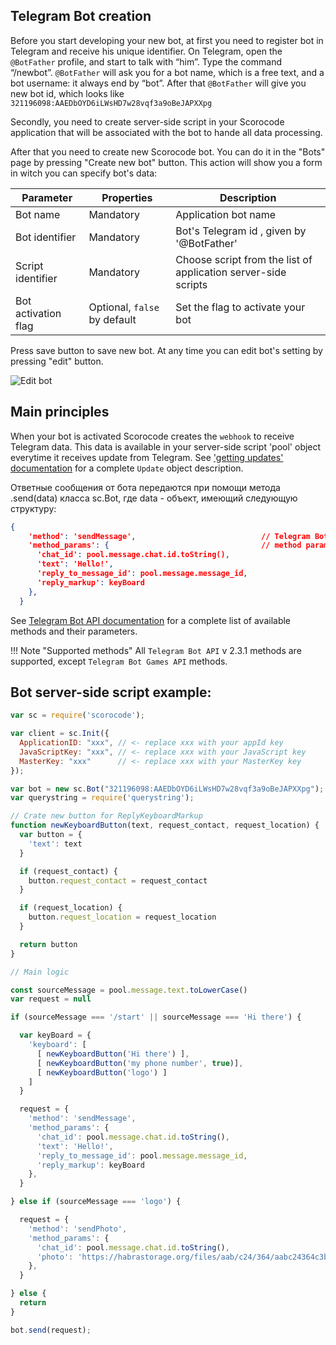 ## Telegram Bot creation

Before you start developing your new bot, at first you need to register bot in Telegram and receive his unique identifier. On Telegram, open the `@BotFather` profile, and start to talk with “him”. Type the command “/newbot”. `@BotFather` will ask you for a bot name, which is a free text, and a bot username: it always end by “bot”. After that `@BotFather` will give you new bot id, which looks like `321196098:AAEDbOYD6iLWsHD7w28vqf3a9oBeJAPXXpg`

Secondly, you need to create server-side script in your Scorocode application that will be associated with the bot to hande all data processing.

After that you need to create new Scorocode bot. You can do it in the "Bots" page by pressing "Create new bot" button. This action will show you a form in witch you can specify bot's data:

| Parameter      | Properties | Description |
| ------------- | -------- | -------- |
| Bot name | Mandatory | Application bot name |
| Bot identifier | Mandatory | Bot's Telegram id , given by '@BotFather' |
| Script identifier | Mandatory | Choose script from the list of application server-side scripts |
| Bot activation flag | Optional, `false` by default | Set the flag to activate your bot |

Press save button to save new bot. At any time you can edit bot's setting by pressing "edit" button.

![Edit bot](../img/botedit.png)

## Main principles

When your bot is activated Scorocode creates the `webhook` to receive Telegram data. This data is available in your server-side script 'pool' object everytime it receives update from Telegram. See ['getting updates' documentation](https://core.telegram.org/bots/api#getting-updates) for a complete `Update` object description.

Ответные сообщения от бота передаются при помощи метода .send(data) класса sc.Bot, где data - объект, имеющий следующую структуру:

```JSON
{
    'method': 'sendMessage',                            // Telegram Bot API method
    'method_params': {                                  // method params to be passed
      'chat_id': pool.message.chat.id.toString(),
      'text': 'Hello!',
      'reply_to_message_id': pool.message.message_id,
      'reply_markup': keyBoard
    },
  }
```

See [Telegram Bot API documentation](https://core.telegram.org/bots/api#available-methods) for a complete list of available methods and their parameters.

!!! Note "Supported methods"
    All `Telegram Bot API` v 2.3.1 methods are supported, except `Telegram Bot Games API` methods.

## Bot server-side script example:

```js
var sc = require('scorocode');

var client = sc.Init({
  ApplicationID: "xxx", // <- replace xxx with your appId key
  JavaScriptKey: "xxx", // <- replace xxx with your JavaScript key
  MasterKey: "xxx"      // <- replace xxx with your MasterKey key
});

var bot = new sc.Bot("321196098:AAEDbOYD6iLWsHD7w28vqf3a9oBeJAPXXpg");
var querystring = require('querystring');

// Crate new button for ReplyKeyboardMarkup
function newKeyboardButton(text, request_contact, request_location) {
  var button = {
    'text': text
  }

  if (request_contact) {
    button.request_contact = request_contact
  }

  if (request_location) {
    button.request_location = request_location
  }

  return button
}

// Main logic

const sourceMessage = pool.message.text.toLowerCase()
var request = null

if (sourceMessage === '/start' || sourceMessage === 'Hi there') {

  var keyBoard = {
    'keyboard': [
      [ newKeyboardButton('Hi there') ],
      [ newKeyboardButton('my phone number', true)],
      [ newKeyboardButton('logo') ]
    ]
  }

  request = {
    'method': 'sendMessage',
    'method_params': {
      'chat_id': pool.message.chat.id.toString(),
      'text': 'Hello!',
      'reply_to_message_id': pool.message.message_id,
      'reply_markup': keyBoard
    },
  }

} else if (sourceMessage === 'logo') {

  request = {
    'method': 'sendPhoto',
    'method_params': {
      'chat_id': pool.message.chat.id.toString(),
      'photo': 'https://habrastorage.org/files/aab/c24/364/aabc24364c3b4e109c20ae71da646d91.jpg',
    },
  }

} else {
  return
}

bot.send(request);
```